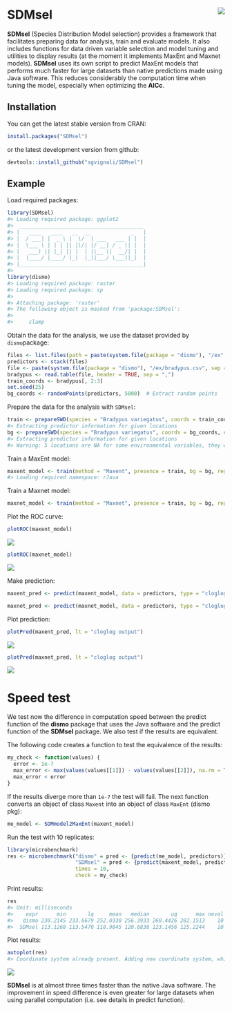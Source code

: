 
<!-- README.md is generated from README.Rmd. Please edit that file -->
SDMsel <img src="logo.png" align="right" />
===========================================

**SDMsel** (Species Distribution Model selection) provides a framework that facilitates preparing data for analysis, train and evaluate models. It also includes functions for data driven variable selection and model tuning and utilities to display results (at the moment it implements MaxEnt and Maxnet models). **SDMsel** uses its own script to predict MaxEnt models that performs much faster for large datasets than native predictions made using Java software. This reduces considerably the computation time when tuning the model, especially when optimizing the **AICc**.

Installation
------------

You can get the latest stable version from CRAN:

``` r
install.packages("SDMsel")
```

or the latest development version from github:

``` r
devtools::install_github("sgvignali/SDMsel")
```

Example
-------

Load required packages:

``` r
library(SDMsel)
#> Loading required package: ggplot2
#>  ________________________________________
#> |   ____   ____   __  __             _   |
#> |  / ___| |  _ \ |  \/  | ___   ___ | |  |
#> |  \___ \ | | | || |\/| |/ __| / _ \| |  |
#> |   ___) || |_| || |  | |\__ \|  __/| |  |
#> |  |____/ |____/ |_|  |_||___/ \___||_|  |
#> |________________________________________|
#> 
library(dismo)
#> Loading required package: raster
#> Loading required package: sp
#> 
#> Attaching package: 'raster'
#> The following object is masked from 'package:SDMsel':
#> 
#>     clamp
```

Obtain the data for the analysis, we use the dataset provided by `dismo`package:

``` r
files <- list.files(path = paste(system.file(package = "dismo"), "/ex", sep = ""), pattern = "grd", full.names = T)
predictors <- stack(files)
file <- paste(system.file(package = "dismo"), "/ex/bradypus.csv", sep = "")
bradypus <- read.table(file, header = TRUE, sep = ",")
train_coords <- bradypus[, 2:3]
set.seed(25)
bg_coords <- randomPoints(predictors, 5000)  # Extract random points
```

Prepare the data for the analysis with `SDMsel`:

``` r
train <- prepareSWD(species = "Bradypus variegatus", coords = train_coords, env = predictors, categoricals = "biome")
#> Extracting predictor information for given locations
bg <- prepareSWD(species = "Bradypus variegatus", coords = bg_coords, env = predictors, categoricals = "biome")
#> Extracting predictor information for given locations
#> Warning: 5 locations are NA for some environmental variables, they will be discard!
```

Train a MaxEnt model:

``` r
maxent_model <- train(method = "Maxent", presence = train, bg = bg, reg = 1, fc = "lqph")
#> Loading required namespace: rJava
```

Train a Maxnet model:

``` r
maxnet_model <- train(method = "Maxnet", presence = train, bg = bg, reg = 1, fc = "lqph")
```

Plot the ROC curve:

``` r
plotROC(maxent_model)
```

<img src="docs/reference/figures/README-plot-ROC-curve maxent-1.png" style="display: block; margin: auto;" />

``` r
plotROC(maxnet_model)
```

<img src="docs/reference/figures/README-plot-ROC-curve maxnet-1.png" style="display: block; margin: auto;" />

Make prediction:

``` r
maxent_pred <- predict(maxent_model, data = predictors, type = "cloglog")
```

``` r
maxnet_pred <- predict(maxnet_model, data = predictors, type = "cloglog")
```

Plot prediction:

``` r
plotPred(maxent_pred, lt = "cloglog output")
```

<img src="docs/reference/figures/README-plot-prediction maxent-1.png" style="display: block; margin: auto;" />

``` r
plotPred(maxnet_pred, lt = "cloglog output")
```

<img src="docs/reference/figures/README-plot-prediction maxnet-1.png" style="display: block; margin: auto;" />

Speed test
==========

We test now the difference in computation speed between the predict function of the **dismo** package that uses the Java software and the predict function of the **SDMsel** package. We also test if the results are equivalent.

The following code creates a function to test the equivalence of the results:

``` r
my_check <- function(values) {
  error <- 1e-7 
  max_error <- max(values(values[[1]]) - values(values[[2]]), na.rm = T) 
  max_error < error
}
```

If the results diverge more than `1e-7` the test will fail. The next function converts an object of class `Maxent` into an object of class `MaxEnt` (dismo pkg):

``` r
me_model <- SDMmodel2MaxEnt(maxent_model)
```

Run the test with 10 replicates:

``` r
library(microbenchmark)
res <- microbenchmark("dismo" = pred <- {predict(me_model, predictors)},
                      "SDMsel" = pred <- {predict(maxent_model, predictors, type = "cloglog")},
                      times = 10,
                      check = my_check)
```

Print results:

``` r
res
#> Unit: milliseconds
#>    expr      min       lq     mean   median       uq      max neval
#>   dismo 230.2145 233.6679 252.0330 256.3933 260.4426 282.1513    10
#>  SDMsel 113.1268 113.5470 118.9845 120.6838 123.1456 125.2244    10
```

Plot results:

``` r
autoplot(res)
#> Coordinate system already present. Adding new coordinate system, which will replace the existing one.
```

<img src="docs/reference/figures/README-unnamed-chunk-6-1.png" style="display: block; margin: auto;" />

**SDMsel** is at almost three times faster than the native Java software. The improvement in speed difference is even greater for large datasets when using parallel computation (i.e. see details in predict function).
